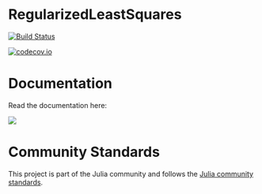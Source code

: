 # RegularizedLeastSquares

[![Build Status](https://travis-ci.org/tknopp/RegularizedLeastSquares.jl.svg?branch=master)](https://travis-ci.org/tknopp/RegularizedLeastSquares.jl)

[![codecov.io](http://codecov.io/github/tknopp/RegularizedLeastSquares.jl/coverage.svg?branch=master)](http://codecov.io/github/tknopp/RegularizedLeastSquares.jl?branch=master)


# Documentation

Read the documentation here:

[![](https://img.shields.io/badge/docs-latest-blue.svg)](https://tknopp.github.io/RegularizedLeastSquares.jl/latest)

# Community Standards

This project is part of the Julia community and follows the [Julia community standards](https://julialang.org/community/standards/). 
